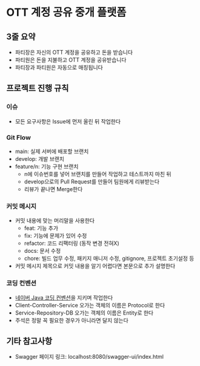 # OTT 계정 공유 중개 플랫폼
## 3줄 요약
* 파티장은 자신의 OTT 계정을 공유하고 돈을 받습니다
* 파티원은 돈을 지불하고 OTT 계정을 공유받습니다
* 파티장과 파티원은 자동으로 매칭됩니다

## 프로젝트 진행 규칙
### 이슈
* 모든 요구사항은 Issue에 먼저 올린 뒤 작업한다

### Git Flow
* main: 실제 서버에 배포할 브랜치
* develop: 개발 브랜치
* feature/n: 기능 구현 브랜치
  * n에 이슈번호를 넣어 브랜치를 만들어 작업하고 테스트까지 마친 뒤
  * develop으로의 Pull Request를 만들어 팀원에게 리뷰받는다
  * 리뷰가 끝나면 Merge한다

### 커밋 메시지
* 커밋 내용에 맞는 머리말을 사용한다
  * feat: 기능 추가
  * fix: 기능에 문제가 있어 수정
  * refactor: 코드 리팩터링 (동작 변경 전혀X)
  * docs: 문서 수정
  * chore: 빌드 업무 수정, 패키지 매니저 수정, gitignore, 프로젝트 초기설정 등
* 커밋 메시지 제목으로 커밋 내용을 알기 어렵다면 본문으로 추가 설명한다

### 코딩 컨벤션
* [네이버 Java 코딩 컨벤션](https://naver.github.io/hackday-conventions-java/)을 지키며 작업한다
* Client-Controller-Service 오가는 객체의 이름은 Protocol로 한다
* Service-Repository-DB 오가는 객체의 이름은 Entity로 한다
* 주석은 정말 꼭 필요한 경우가 아니라면 달지 않는다

## 기타 참고사항
* Swagger 페이지 링크: localhost:8080/swagger-ui/index.html